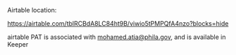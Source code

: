 Airtable location: 

https://airtable.com/tblRCBdA8LC84ht9B/viwio5tPMPQfA4nzo?blocks=hide

airtable PAT is associated with mohamed.atia@phila.gov, and is available in Keeper
